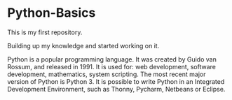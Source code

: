 # Python-Basics

This is my first repository.

Building up my knowledge and started working on it.

Python is a popular programming language. 
It was created by Guido van Rossum, and released in 1991.
It is used for: web development, software development, mathematics, system scripting.
The most recent major version of Python is Python 3.
It is possible to write Python in an Integrated Development Environment, such as Thonny, Pycharm, Netbeans or Eclipse.
